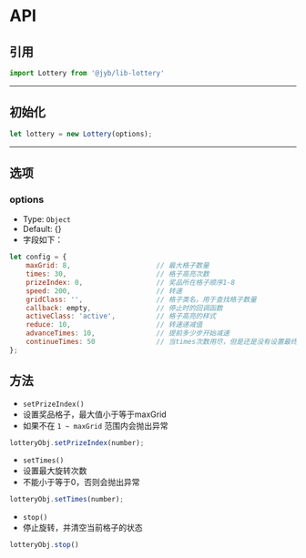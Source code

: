 # API

## 引用

```javascript
import Lottery from '@jyb/lib-lottery'
```
------------
## 初始化

```javascript
let lottery = new Lottery(options);
```
-----------
## 选项
### options
- Type: `Object`
- Default: {}
- 字段如下：

```javascript
let config = {
    maxGrid: 8,                     // 最大格子数量
    times: 30,                      // 格子高亮次数
    prizeIndex: 0,                  // 奖品所在格子顺序1-8
    speed: 200,                     // 转速
    gridClass: '',                  // 格子类名，用于查找格子数量
    callback: empty,                // 停止时的回调函数
    activeClass: 'active',          // 格子高亮的样式
    reduce: 10,                     // 转速递减值
    advanceTimes: 10,               // 提前多少步开始减速
    continueTimes: 50               // 当times次数用尽，但是还是没有设置最终奖品的情况下，times递增的次数
};
```

## 方法
- `setPrizeIndex()`
- 设置奖品格子，最大值小于等于maxGrid
- 如果不在 `1 ~ maxGrid` 范围内会抛出异常

```javascript
lotteryObj.setPrizeIndex(number);
```
- `setTimes()`
- 设置最大旋转次数
- 不能小于等于0，否则会抛出异常

```javascript
lotteryObj.setTimes(number);
```
- `stop()`
- 停止旋转，并清空当前格子的状态

```javascript
lotteryObj.stop()
```


